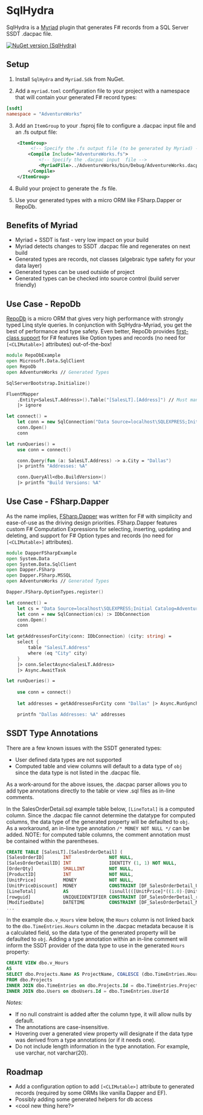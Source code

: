 # SqlHydra
SqlHydra is a [Myriad](https://github.com/MoiraeSoftware/myriad) plugin that generates F# records from a SQL Server SSDT .dacpac file.

[![NuGet version (SqlHydra)](https://img.shields.io/nuget/v/SqlHydra.svg?style=flat-square)](https://www.nuget.org/packages/SqlHydra/)

## Setup

1) Install `SqlHydra` and `Myriad.Sdk` from NuGet.

2) Add a `myriad.toml` configuration file to your project with a namespace that will contain your generated F# record types:

```toml
[ssdt]
namespace = "AdventureWorks"
```


3) Add an `ItemGroup` to your .fsproj file to configure a .dacpac input file and an .fs output file:

```xml
    <ItemGroup>
         <!-- Specify the .fs output file (to be generated by Myriad) -->
        <Compile Include="AdventureWorks.fs">
            <!-- Specify the .dacpac input  file -->
            <MyriadFile>../AdventureWorks/bin/Debug/AdventureWorks.dacpac</MyriadFile>
        </Compile>
    </ItemGroup>

```

4) Build your project to generate the .fs file.

5) Use your generated types with a micro ORM like FSharp.Dapper or RepoDb.

## Benefits of Myriad
* Myriad + SSDT is fast - very low impact on your build
* Myriad detects changes to SSDT .dacpac file and regenerates on next build
* Generated types are records, not classes (algebraic type safety for your data layer)
* Generated types can be used outside of project
* Generated types can be checked into source control (build server friendly)

## Use Case - RepoDb
[RepoDb](https://repodb.net/) is a micro ORM that gives very high performance with strongly typed Linq style queries.
In conjunction with SqlHydra-Myriad, you get the best of performance and type safety.
Even better, RepoDb provides [first-class support](https://www.compositional-it.com/news-blog/repodb-on-f/) for F# features like Option types and records (no need for `[<CLIMutable>]` attributes) out-of-the-box!

```fsharp
module RepoDbExample
open Microsoft.Data.SqlClient
open RepoDb
open AdventureWorks // Generated Types

SqlServerBootstrap.Initialize()

FluentMapper
    .Entity<SalesLT.Address>().Table("[SalesLT].[Address]") // Must manually register non- "dbo" schemas
    |> ignore

let connect() = 
    let conn = new SqlConnection("Data Source=localhost\SQLEXPRESS;Initial Catalog=AdventureWorksLT2019;Integrated Security=SSPI;")
    conn.Open()
    conn

let runQueries() =    
    use conn = connect()

    conn.Query(fun (a: SalesLT.Address) -> a.City = "Dallas")
    |> printfn "Addresses: %A"

    conn.QueryAll<dbo.BuildVersion>()
    |> printfn "Build Versions: %A"
```

## Use Case - FSharp.Dapper
As the name implies, [FSharp.Dapper](https://github.com/Dzoukr/Dapper.FSharp) was written for F# with simplicity and ease-of-use as the driving design priorities.
FSharp.Dapper features custom F# Computation Expressions for selecting, inserting, updating and deleting, and support for F# Option types and records (no need for `[<CLIMutable>]` attributes).

```fsharp
module DapperFSharpExample
open System.Data
open System.Data.SqlClient
open Dapper.FSharp
open Dapper.FSharp.MSSQL
open AdventureWorks // Generated Types

Dapper.FSharp.OptionTypes.register()

let connect() = 
    let cs = "Data Source=localhost\SQLEXPRESS;Initial Catalog=AdventureWorksLT2019;Integrated Security=SSPI;"
    let conn = new SqlConnection(cs) :> IDbConnection
    conn.Open()
    conn

let getAddressesForCity(conn: IDbConnection) (city: string) = 
    select {
        table "SalesLT.Address"
        where (eq "City" city)
    } 
    |> conn.SelectAsync<SalesLT.Address>
    |> Async.AwaitTask 

let runQueries() = 
    
    use conn = connect()
    
    let addresses = getAddressesForCity conn "Dallas" |> Async.RunSynchronously

    printfn "Dallas Addresses: %A" addresses
```


## SSDT Type Annotations
There are a few known issues with the SSDT generated types:
* User defined data types are not supported
* Computed table and view columns will default to a data type of `obj` since the data type is not listed in the .dacpac file.

As a work-around for the above issues, the .dacpac parser allows you to add type annotations directly to the table or view .sql files as in-line comments.

In the SalesOrderDetail.sql example table below, `[LineTotal]` is a computed column. Since the .dacpac file cannot determine the datatype for computed columns, the data type of the generated property will be defaulted to `obj`. As a workaround, an in-line type annotation `/* MONEY NOT NULL */` can be added. NOTE: for computed table columns, the comment annotation must be contained within the parentheses.

```sql
CREATE TABLE [SalesLT].[SalesOrderDetail] (
[SalesOrderID]       INT              NOT NULL,
[SalesOrderDetailID] INT              IDENTITY (1, 1) NOT NULL,
[OrderQty]           SMALLINT         NOT NULL,
[ProductID]          INT              NOT NULL,
[UnitPrice]          MONEY            NOT NULL,
[UnitPriceDiscount]  MONEY            CONSTRAINT [DF_SalesOrderDetail_UnitPriceDiscount] DEFAULT ((0.0)) NOT NULL,
[LineTotal]          AS               (isnull(([UnitPrice]*((1.0)-[UnitPriceDiscount]))*[OrderQty],(0.0)) /* MONEY NOT NULL */ ),
[rowguid]            UNIQUEIDENTIFIER CONSTRAINT [DF_SalesOrderDetail_rowguid] DEFAULT (newid()) ROWGUIDCOL NOT NULL,
[ModifiedDate]       DATETIME         CONSTRAINT [DF_SalesOrderDetail_ModifiedDate] DEFAULT (getdate()) NOT NULL,
...
```

In the example `dbo.v_Hours` view below, the `Hours` column is not linked back to the `dbo.TimeEntries.Hours` column in the .dacpac metadata because it is a calculated field, so the data type of the generated property will be defaulted to `obj`. Adding a type annotation within an in-line comment will inform the SSDT provider of the data type to use in the generated `Hours` property:

```sql
CREATE VIEW dbo.v_Hours
AS
SELECT dbo.Projects.Name AS ProjectName, COALESCE (dbo.TimeEntries.Hours, 0) AS Hours /* decimal not null */, dbo.Users.Username
FROM dbo.Projects
INNER JOIN dbo.TimeEntries on dbo.Projects.Id = dbo.TimeEntries.ProjectId
INNER JOIN dbo.Users on dboUsers.Id = dbo.TimeEntries.UserId
```

_Notes:_
* If no null constraint is added after the column type, it will allow nulls by default.
* The annotations are case-insensitive.
* Hovering over a generated view property will designate if the data type was derived from a type annotations (or if it needs one).
* Do not include length information in the type annotation. For example, use varchar, not varchar(20).

## Roadmap
* Add a configuration option to add `[<CLIMutable>]` attribute to generated records (required by some ORMs like vanilla Dapper and EF).
* Possibly adding some generated helpers for db access
* <cool new thing here?>
